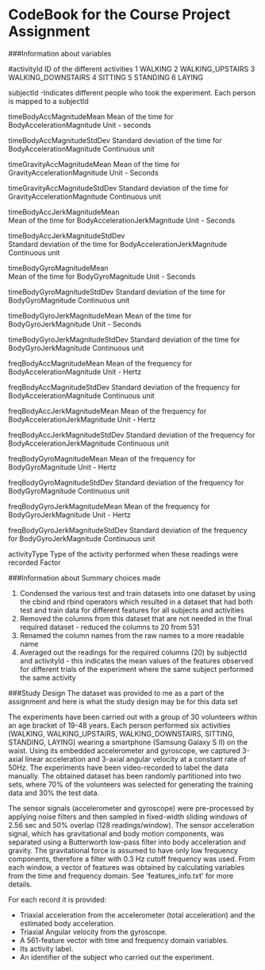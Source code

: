 CodeBook for the Course Project Assignment
===========================================

###Information about variables

#activityId
	ID of the different activities 
	1 WALKING
	2 WALKING_UPSTAIRS
	3 WALKING_DOWNSTAIRS
	4 SITTING
	5 STANDING
	6 LAYING

subjectId
	-Indicates different people who took the experiment. Each person is mapped to a subjectId
	
timeBodyAccMagnitudeMean
	Mean of the time for BodyAccelerationMagnitude
	Unit - seconds

timeBodyAccMagnitudeStdDev
	Standard deviation of the time for BodyAccelerationMagnitude
	Continuous unit
	
timeGravityAccMagnitudeMean
	Mean of the time for GravityAccelerationMagnitude
	Unit - Seconds
	
timeGravityAccMagnitudeStdDev
	Standard deviation of the time for GravityAccelerationMagnitude
	Continuous unit

timeBodyAccJerkMagnitudeMean	
	Mean of the time for BodyAccelerationJerkMagnitude
	Unit - Seconds

timeBodyAccJerkMagnitudeStdDev	
	Standard deviation of the time for BodyAccelerationJerkMagnitude
	Continuous unit
	
timeBodyGyroMagnitudeMean	
	Mean of the time for BodyGyroMagnitude
	Unit - Seconds

timeBodyGyroMagnitudeStdDev	
	Standard deviation of the time for BodyGyroMagnitude
	Continuous unit
	
timeBodyGyroJerkMagnitudeMean
	Mean of the time for BodyGyroJerkMagnitude
	Unit - Seconds	

timeBodyGyroJerkMagnitudeStdDev	
	Standard deviation of the time for BodyGyroJerkMagnitude
	Continuous unit
	
freqBodyAccMagnitudeMean
	Mean of the frequency for BodyAccelerationMagnitude
	Unit - Hertz
	
freqBodyAccMagnitudeStdDev
	Standard deviation of the frequency for BodyAccelerationMagnitude
	Continuous unit
	
freqBodyAccJerkMagnitudeMean
	Mean of the frequency for BodyAccelerationJerkMagnitude
	Unit - Hertz
	
freqBodyAccJerkMagnitudeStdDev
	Standard deviation of the frequency for BodyAccelerationJerkMagnitude
	Continuous unit
		
freqBodyGyroMagnitudeMean
	Mean of the frequency for BodyGyroMagnitude
	Unit - Hertz
	
freqBodyGyroMagnitudeStdDev	
	Standard deviation of the frequency for BodyGyroMagnitude
	Continuous unit
	
freqBodyGyroJerkMagnitudeMean
	Mean of the frequency for BodyGyroJerkMagnitude
	Unit - Hertz
		
freqBodyGyroJerkMagnitudeStdDev	
	Standard deviation of the frequency for BodyGyroJerkMagnitude
	Continuous unit
	
activityType
	Type of the activity performed when these readings were recorded
	Factor
	
###Information about Summary choices made

1. Condensed the various test and train datasets into one dataset by using the cbind and rbind operators which resulted in a dataset that had both test and train data for different features for all subjects and activities
2. Removed the columns from this dataset that are not needed in the final required dataset - reduced the columns to 20 from 531
3. Renamed the column names from the raw names to a more readable name
4. Averaged out the readings for the required columns (20) by subjectId and activityId - this indicates the mean values of the features observed for different trials of the experiment where the same subject performed the same activity

###Study Design
The dataset was provided to me as a part of the assignment and here is what the study design may be for this data set

The experiments have been carried out with a group of 30 volunteers within an age bracket of 19-48 years. Each person performed six activities (WALKING, WALKING_UPSTAIRS, WALKING_DOWNSTAIRS, SITTING, STANDING, LAYING) wearing a smartphone (Samsung Galaxy S II) on the waist. Using its embedded accelerometer and gyroscope, we captured 3-axial linear acceleration and 3-axial angular velocity at a constant rate of 50Hz. The experiments have been video-recorded to label the data manually. The obtained dataset has been randomly partitioned into two sets, where 70% of the volunteers was selected for generating the training data and 30% the test data. 

The sensor signals (accelerometer and gyroscope) were pre-processed by applying noise filters and then sampled in fixed-width sliding windows of 2.56 sec and 50% overlap (128 readings/window). The sensor acceleration signal, which has gravitational and body motion components, was separated using a Butterworth low-pass filter into body acceleration and gravity. The gravitational force is assumed to have only low frequency components, therefore a filter with 0.3 Hz cutoff frequency was used. From each window, a vector of features was obtained by calculating variables from the time and frequency domain. See 'features_info.txt' for more details. 

For each record it is provided:
- Triaxial acceleration from the accelerometer (total acceleration) and the estimated body acceleration.
- Triaxial Angular velocity from the gyroscope. 
- A 561-feature vector with time and frequency domain variables. 
- Its activity label. 
- An identifier of the subject who carried out the experiment.